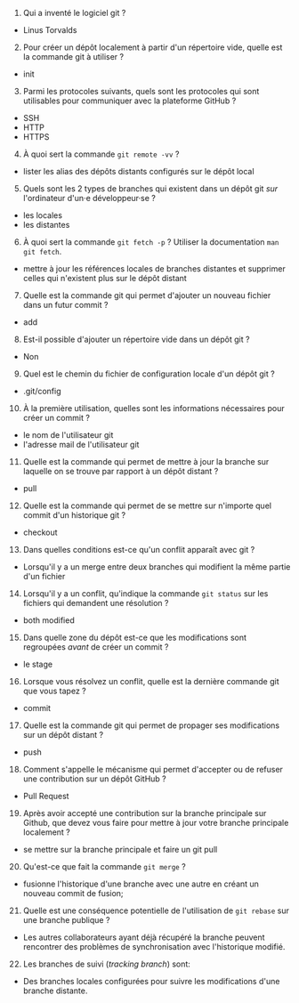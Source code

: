 1. Qui a inventé le logiciel git ?
- Linus Torvalds

2. Pour créer un dépôt localement à partir d'un répertoire vide, quelle est la commande git à utiliser ?
 - init

3. Parmi les protocoles suivants, quels sont les protocoles qui sont utilisables pour communiquer avec la plateforme GitHub ?
 - SSH
 - HTTP
 - HTTPS

4. À quoi sert la commande `git remote -vv` ?
 - lister les alias des dépôts distants configurés sur le dépôt local

5. Quels sont les 2 types de branches qui existent dans un dépôt git *sur* l'ordinateur d'un·e développeur·se ?
 - les locales
 - les distantes

6. À quoi sert la commande `git fetch -p` ? Utiliser la documentation `man git fetch`.
 - mettre à jour les références locales de branches distantes et supprimer celles qui n'existent plus sur le dépôt distant

7. Quelle est la commande git qui permet d'ajouter un nouveau fichier dans un futur commit ?
 - add

8. Est-il possible d'ajouter un répertoire vide dans un dépôt git ?
 - Non

9. Quel est le chemin du fichier de configuration locale d'un dépôt git ?
 - .git/config

10. À la première utilisation, quelles sont les informations nécessaires pour créer un commit ?
 - le nom de l'utilisateur git
 - l'adresse mail de l'utilisateur git

11. Quelle est la commande qui permet de mettre à jour la branche sur laquelle on se trouve par rapport à un dépôt distant ?
 - pull

12. Quelle est la commande qui permet de se mettre sur n'importe quel commit d'un historique git ?
 - checkout

13. Dans quelles conditions est-ce qu'un conflit apparaît avec git ?
 - Lorsqu'il y a un merge entre deux branches qui modifient la même partie d'un fichier

14. Lorsqu'il y a un conflit, qu'indique la commande `git status` sur les fichiers qui demandent une résolution ?
 - both modified

15. Dans quelle zone du dépôt est-ce que les modifications sont regroupées *avant* de créer un commit ?
 - le stage

16. Lorsque vous résolvez un conflit, quelle est la dernière commande git que vous tapez ?
 - commit

17. Quelle est la commande git qui permet de propager ses modifications sur un dépôt distant ?
 - push


18. Comment s'appelle le mécanisme qui permet d'accepter ou de refuser une contribution sur un dépôt GitHub ?
 - Pull Request

19. Après avoir accepté une contribution sur la branche principale sur Github, que devez vous faire pour mettre à jour votre branche principale localement ?
 - se mettre sur la branche principale et faire un git pull

20. Qu'est-ce que fait la commande `git merge` ?
 -  fusionne l'historique d'une branche avec une autre en créant un nouveau commit de fusion;

21. Quelle est une conséquence potentielle de l'utilisation de `git rebase` sur une branche publique ?
 - Les autres collaborateurs ayant déjà récupéré la branche peuvent rencontrer des problèmes de synchronisation avec l'historique modifié.

22. Les branches de suivi (*tracking branch*) sont:
 - Des branches locales configurées pour suivre les modifications d'une branche distante.
